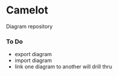 # Camelot

Diagram repository

### To Do

- export diagram
- import diagram
- link one diagram to another will drill thru
